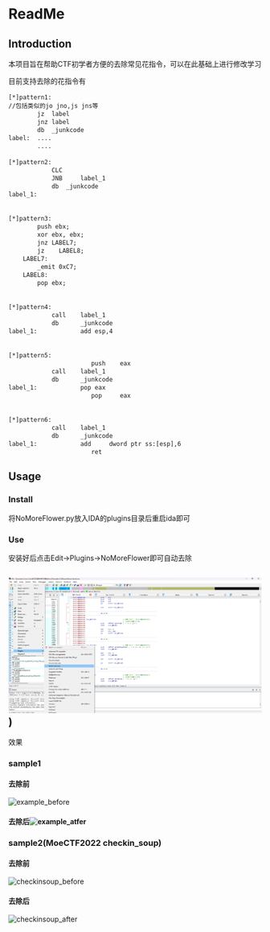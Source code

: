 # ReadMe

## Introduction

本项目旨在帮助CTF初学者方便的去除常见花指令，可以在此基础上进行修改学习

目前支持去除的花指令有

```
[*]pattern1:
//包括类似的jo jno,js jns等
		jz	label
		jnz	label
		db	_junkcode
label:	....
		....

[*]pattern2:
			CLC
			JNB 	label_1
			db 	_junkcode
label_1:


[*]pattern3:
        push ebx;
        xor ebx, ebx;
        jnz LABEL7;
        jz    LABEL8;
    LABEL7:
        _emit 0xC7;
    LABEL8:
        pop ebx;
        

[*]pattern4:
			call	label_1
			db		_junkcode
label_1:	        add	esp,4


[*]pattern5:
                       push    eax
			call	label_1
			db		_junkcode
label_1:	        pop	eax
                       pop     eax
                  

[*]pattern6:
			call	label_1
			db		_junkcode
label_1:	        add     dword ptr ss:[esp],6
                       ret
```



## Usage

### Install

将NoMoreFlower.py放入IDA的plugins目录后重启ida即可

### Use

安装好后点击Edit->Plugins->NoMoreFlower即可自动去除

## ![use](https://github.com/x1aon1ng/NoMoreFlower/blob/master/pic/use.png))
效果

### sample1

#### 去除前

![example_before](E:\xhs实习\花指令学习\NoMoreFlower\pic\example_before.png)

#### 去除后![example_atfer](E:\xhs实习\花指令学习\NoMoreFlower\pic\example_atfer.png)

### sample2(MoeCTF2022 checkin_soup)

#### 去除前

![checkinsoup_before](E:\xhs实习\花指令学习\NoMoreFlower\pic\checkinsoup_before.png)

#### 去除后

![checkinsoup_after](E:\xhs实习\花指令学习\NoMoreFlower\pic\checkinsoup_after.png)
